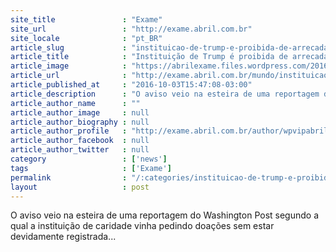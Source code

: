 ```yaml
---
site_title               : "Exame"
site_url                 : "http://exame.abril.com.br"
site_locale              : "pt_BR"
article_slug             : "instituicao-de-trump-e-proibida-de-arrecadar-fundos-em-ny"
article_title            : "Instituição de Trump é proibida de arrecadar fundos em NY"
article_image            : "https://abrilexame.files.wordpress.com/2016/10/size_960_16_9_trump1.jpg?quality=70&strip=all&w=960"
article_url              : "http://exame.abril.com.br/mundo/instituicao-de-trump-e-proibida-de-arrecadar-fundos-em-ny/"
article_published_at     : "2016-10-03T15:47:08-03:00"
article_description      : "O aviso veio na esteira de uma reportagem do Washington Post segundo a qual a instituição de caridade vinha pedindo doações sem estar devidamente registrada..."
article_author_name      : ""
article_author_image     : null
article_author_biography : null
article_author_profile   : "http://exame.abril.com.br/author/wpvipabril/"
article_author_facebook  : null
article_author_twitter   : null
category                 : ['news']
tags                     : ['Exame']
permalink                : "/:categories/instituicao-de-trump-e-proibida-de-arrecadar-fundos-em-ny/"
layout                   : post
---
```


O aviso veio na esteira de uma reportagem do Washington Post segundo a qual a instituição de caridade vinha pedindo doações sem estar devidamente registrada...
